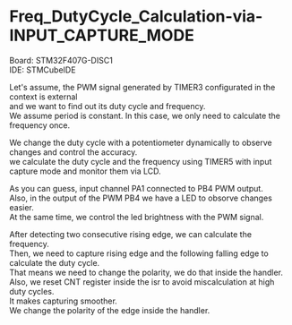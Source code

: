 # Freq_DutyCycle_Calculation-via-INPUT_CAPTURE_MODE
Board: STM32F407G-DISC1                          
IDE: STMCubeIDE                                                              

Let's assume, the PWM signal generated by TIMER3 configurated  in the context is external                                
and we want to find out its duty cycle and frequency.                                                    
We assume period is constant. In this case, we only need to calculate the frequency once.                                            
                                                                                                    
We change the duty cycle with a potentiometer dynamically to observe changes and control the accuracy.                
we calculate the duty cycle  and the frequency using TIMER5 with input capture mode and monitor them via LCD.                                      

As you can guess, input channel PA1 connected to PB4 PWM output.                                        
Also, in the output of the PWM PB4 we have a LED to obsorve changes easier.                                
At the same time, we control the led brightness with the PWM signal.

After detecting two consecutive rising edge, we can calculate the frequency.                                
Then, we need to capture rising edge and the following falling edge to calculate the duty cycle.                    
That means we need to change the polarity, we do that inside the handler.                
Also, we reset CNT register inside the isr to avoid miscalculation at high duty cycles.                                                  
It makes capturing smoother.                                    
We change the polarity of the edge inside the handler.                    
